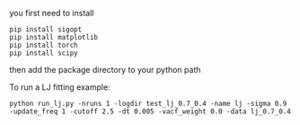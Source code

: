 
you first need to install 
```
pip install sigopt 
pip install matplotlib
pip install torch
pip install scipy
```
then add the package directory to your python path

To run a LJ fitting example: 
```
python run_lj.py -nruns 1 -logdir test_lj_0.7_0.4 -name lj -sigma 0.9 -update_freq 1 -cutoff 2.5 -dt 0.005 -vacf_weight 0.0 -data lj_0.7_0.4
```